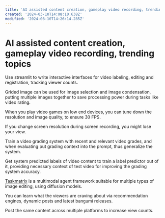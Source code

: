 ```yaml
---
title: 'AI assisted content creation, gameplay video recording, trending topics'
created: '2024-03-10T14:08:10.638Z'
modified: '2024-03-10T14:26:14.285Z'
---
```


# AI assisted content creation, gameplay video recording, trending topics

Use streamlit to write interactive interfaces for video labeling, editing and registration, tracking viewer counts.

Grided image can be used for image selection and image condensation, putting multiple images together to save processing power during tasks like video rating.

When you play video games on low end devices, you can tune down the resolution and image quality, to ensure 30 FPS.

If you change screen resolution during screen recording, you might lose your view.

Train a video grading system with recent and relevant video grades, and when evaluating put grading context into the prompt, thus generalize the system.

Get system predicted labels of video content to train a label predictor out of it, providing necessary context of test video for improving the grading system accuracy.

[Taskmatrix](https://github.com/moymix/TaskMatrix) is a multimodal agent framework suitable for multiple types of image editing, using diffusion models.

You can learn what the viewers are craving about via recommendation engines, dynamic posts and latest bangumi releases.

Post the same content across multiple platforms to increase view counts.
